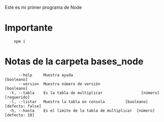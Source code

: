 Este es mi primer programa de Node
# Importante
````
    npm i
````
# Notas de la carpeta bases_node 
````
      --help     Muestra ayuda                                        [booleano]
      --version  Muestra número de versión                            [booleano]
  -t, --tabla    Es la tabla de multiplicar                 [número] [requerido]
  -l, --listar   Muestra la tabla en consola         [booleano] [defecto: false]
  -h, --hasta    Es el limite de la tabla de multiplicar  [número] [defecto: 10]

````

